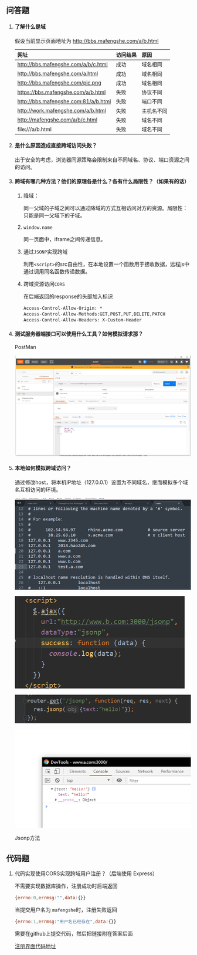 ## 问答题

1. #### 了解什么是域

   假设当前显示页面地址为 http://bbs.mafengshe.com/a/b.html

   | 网址                                 | 访问结果 | 原因       |
   | ------------------------------------ | -------- | ---------- |
   | http://bbs.mafengshe.com/a/b/c.html  | 成功     | 域名相同   |
   | http://bbs.mafengshe.com/a.html      | 成功     | 域名相同   |
   | http://bbs.mafengshe.com/pic.png     | 成功     | 域名相同   |
   | https://bbs.mafengshe.com/a/b.html   | 失败     | 协议不同   |
   | http://bbs.mafengshe.com:81/a/b.html | 失败     | 端口不同   |
   | http://work.mafengshe.com/a/b.html   | 失败     | 主机名不同 |
   | http://mafengshe.com/a/b/c.html      | 失败     | 域名不同   |
   | file:///a/b.html                     | 失败     | 域名不同   |

2. #### 是什么原因造成直接跨域访问失败？

   出于安全的考虑，浏览器同源策略会限制来自不同域名、协议、端口资源之间的访问。

3. #### 跨域有哪几种方法？他们的原理各是什么？各有什么局限性？（如果有的话）

   1. 降域：

      同一父域的子域之间可以通过降域的方式互相访问对方的资源。局限性：只能是同一父域下的子域。

   2. `window.name`

      同一页面中，iframe之间传递信息。

   3. 通过`JSONP`实现跨域

      利用`<script>`的src自由性，在本地设置一个函数用于接收数据，远程js中通过调用同名函数传递数据。

   4. 跨域资源访问`CORS`

      在后端返回的response的头部加入标识

      ```
      Access-Control-Allow-Origin: *
      Access-Control-Allow-Methods:GET,POST,PUT,DELETE,PATCH
      Access-Control-Allow-Headers: X-Custom-Header
      ```

4. #### 测试服务器端接口可以使用什么工具？如何模拟请求那？

   PostMan

   ![1568368131371](mk.assets/1568368131371.png)

5. #### 本地如何模拟跨域访问？

   通过修改host，将本机IP地址（127.0.0.1）设置为不同域名，继而模拟多个域名互相访问的环境。

   ![1568109885816](mk.assets/1568109885816.png) 

   ![1568364424399](mk.assets/1568364424399.png) 

   ![1568365494966](mk.assets/1568365494966.png)  

   ![1568345008726](mk.assets/1568345008726.png)  

   Jsonp方法

## 代码题

1. 代码实现使用CORS实现跨域用户注册？（后端使用 Express）

   不需要实现数据库操作，注册成功时后端返回

   ```javascript
   {errno:0,errmsg:"",data:{}}
   ```

   当提交用户名为 `mafengshe`时，注册失败返回

   ```javascript
   {errno:1,errmsg:"用户名已经存在",data:{}}
   ```

   需要在github上提交代码，然后把链接附在答案后面

   [注册界面代码地址](https://github.com/SWerllen/senior-mfs/blob/master/JS%E8%B7%A8%E5%9F%9F/register.html)